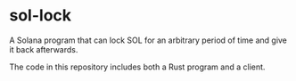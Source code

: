 # sol-lock
A Solana program that can lock SOL for an arbitrary period of time and give it back afterwards.

The code in this repository includes both a Rust program and a client.
